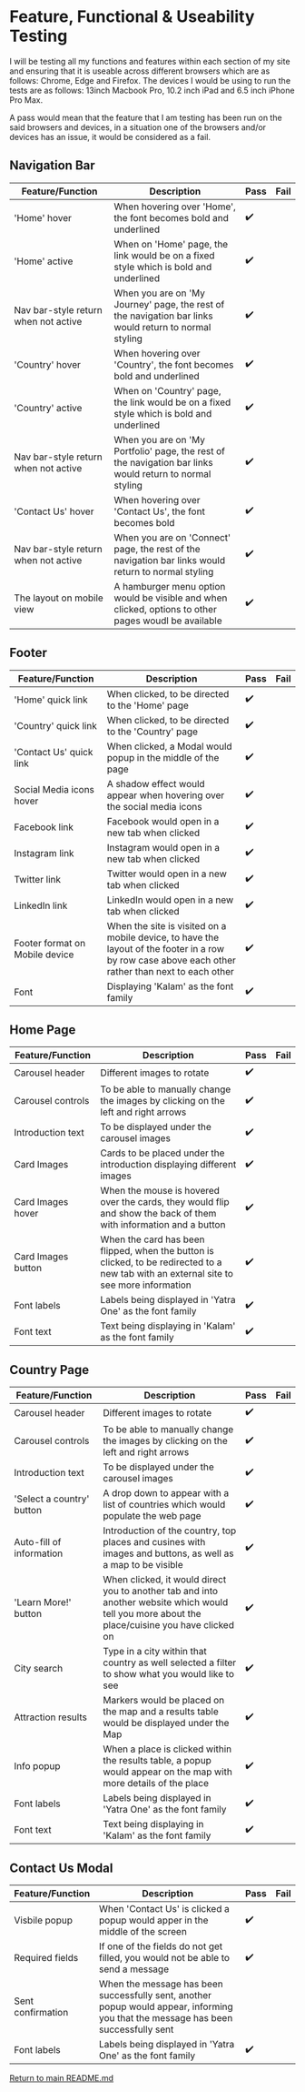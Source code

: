 # Feature, Functional & Useability Testing

I will be testing all my functions and features within each section of my site and ensuring that it is useable across different browsers which are as follows: Chrome, Edge and Firefox. The devices I would be using to run the tests are as follows: 13inch Macbook Pro, 10.2 inch iPad and 6.5 inch iPhone Pro Max.

A pass would mean that the feature that I am testing has been run on the said browsers and devices, in a situation one of the browsers and/or devices has an issue, it would be considered as a fail.

## Navigation Bar

Feature/Function | Description | Pass | Fail
------------ | ------------- | ------------- | -------------
'Home' hover | When hovering over 'Home', the font becomes bold and underlined | :heavy_check_mark: |
'Home' active | When on 'Home' page, the link would be on a fixed style which is bold and underlined | :heavy_check_mark: |
Nav bar-style return when not active | When you are on 'My Journey' page, the rest of the navigation bar links would return to normal styling  | :heavy_check_mark: |
'Country' hover | When hovering over 'Country', the font becomes bold and underlined | :heavy_check_mark: |
'Country' active | When on 'Country' page, the link would be on a fixed style which is bold and underlined | :heavy_check_mark: |
Nav bar-style return when not active |  When you are on 'My Portfolio' page, the rest of the navigation bar links would return to normal styling  | :heavy_check_mark: |
'Contact Us' hover | When hovering over 'Contact Us', the font becomes bold | :heavy_check_mark: |
Nav bar-style return when not active |  When you are on 'Connect' page, the rest of the navigation bar links would return to normal styling  | :heavy_check_mark: |
The layout on mobile view | A hamburger menu option would be visible and when clicked, options to other pages woudl be available| :heavy_check_mark: |

## Footer

Feature/Function | Description | Pass | Fail
------------ | ------------- | ------------- | -------------
'Home' quick link | When clicked, to be directed to the 'Home' page | :heavy_check_mark: |
'Country' quick link | When clicked, to be directed to the 'Country' page | :heavy_check_mark: |
'Contact Us' quick link | When clicked, a Modal would popup in the middle of the page | :heavy_check_mark: |
Social Media icons hover | A shadow effect would appear when hovering over the social media icons | :heavy_check_mark: |
Facebook link | Facebook would open in a new tab when clicked | :heavy_check_mark: |
Instagram link | Instagram would open in a new tab when clicked | :heavy_check_mark: |
Twitter link | Twitter would open in a new tab when clicked | :heavy_check_mark: |
LinkedIn link | LinkedIn would open in a new tab when clicked | :heavy_check_mark: |
Footer format on Mobile device | When the site is visited on a mobile device, to have the layout of the footer in a row by row case above each other rather than next to each other | :heavy_check_mark: |
Font | Displaying 'Kalam' as the font family | :heavy_check_mark: |

## Home Page

Feature/Function | Description | Pass | Fail
------------ | ------------- | ------------- | -------------
Carousel header | Different images to rotate | :heavy_check_mark: |
Carousel controls | To be able to manually change the images by clicking on the left and right arrows  | :heavy_check_mark: |
Introduction text | To be displayed under the carousel images  | :heavy_check_mark: |
Card Images | Cards to be placed under the introduction displaying different images | :heavy_check_mark: |
Card Images hover | When the mouse is hovered over the cards, they would flip and show the back of them with information and a button | :heavy_check_mark: |
Card Images button | When the card has been flipped, when the button is clicked, to be redirected to a new tab with an external site to see more information | :heavy_check_mark: |
Font labels | Labels being displayed in 'Yatra One' as the font family | :heavy_check_mark: |
Font text | Text being displaying in 'Kalam' as the font family | :heavy_check_mark: |

## Country Page

Feature/Function | Description | Pass | Fail
------------ | ------------- | ------------- | -------------
Carousel header | Different images to rotate | :heavy_check_mark: |
Carousel controls | To be able to manually change the images by clicking on the left and right arrows  | :heavy_check_mark: |
Introduction text | To be displayed under the carousel images  | :heavy_check_mark: |
'Select a country' button | A drop down to appear with a list of countries which would populate the web page  | :heavy_check_mark: |
Auto-fill of information | Introduction of the country, top places and cusines with images and buttons, as well as a map to be visible | :heavy_check_mark: |
'Learn More!' button | When clicked, it would direct you to another tab and into another website which would tell you more about the place/cuisine you have clicked on | :heavy_check_mark: |
City search | Type in a city within that country as well selected a filter to show what you would like to see | :heavy_check_mark: |
Attraction results | Markers would be placed on the map and a results table would be displayed under the Map | :heavy_check_mark: |
Info popup | When a place is clicked within the results table, a popup would appear on the map with more details of the place | :heavy_check_mark: |
Font labels | Labels being displayed in 'Yatra One' as the font family | :heavy_check_mark: |
Font text | Text being displaying in 'Kalam' as the font family | :heavy_check_mark: |

## Contact Us Modal

Feature/Function | Description | Pass | Fail
------------ | ------------- | ------------- | -------------
Visbile popup | When 'Contact Us' is clicked a popup would apper in the middle of the screen | :heavy_check_mark: |
Required fields | If one of the fields do not get filled, you would not be able to send a message |  :heavy_check_mark: |
Sent confirmation | When the message has been successfully sent, another popup would appear, informing you that the message has been successfully sent
Font labels | Labels being displayed in 'Yatra One' as the font family | :heavy_check_mark: |

[Return to main README.md](https://github.com/adnanmuhtadi/milestone-project-2)
